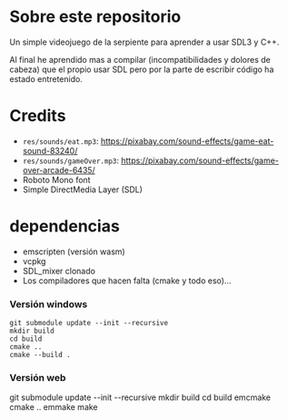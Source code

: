 # Sobre este repositorio

Un simple videojuego de la serpiente para aprender a usar SDL3 y C++.

Al final he aprendido mas a compilar (incompatibilidades y dolores de cabeza) que el propio usar SDL pero por la parte de escribir código ha estado entretenido.

# Credits

- `res/sounds/eat.mp3`: https://pixabay.com/sound-effects/game-eat-sound-83240/
- `res/sounds/gameOver.mp3`: https://pixabay.com/sound-effects/game-over-arcade-6435/
- Roboto Mono font
- Simple DirectMedia Layer (SDL)

# dependencias

- emscripten (versión wasm)
- vcpkg
- SDL_mixer clonado
- Los compiladores que hacen falta (cmake y todo eso)...

### Versión windows
```
git submodule update --init --recursive
mkdir build
cd build
cmake ..
cmake --build .
```

### Versión web
git submodule update --init --recursive
mkdir build
cd build
emcmake cmake ..
emmake make